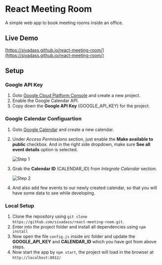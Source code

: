 # React Meeting Room

A simple web app to book meeting rooms inside an office.

## Live Demo 
[https://sivadass.github.io/react-meeting-room/](https://sivadass.github.io/react-meeting-room/)

## Setup

### Google API Key
1. Goto [Google Cloud Platform Console](https://console.cloud.google.com/cloud-resource-manager) and create a new project.
2.  Enable the Google Calendar API.
3.  Copy down the **Google API Key** (GOOGLE_API_KEY) for the project.

### Google Calendar Configuartion
1.  Goto [Google Calendar](https://calendar.google.com "Google Calendar") and create a new calendar.
2.  Under *Access Permissions* section, just enable the  **Make available to public** checkbox. And in the right side dropdown, make sure **See all event details** option is selected. 

    ![Step 1](https://res.cloudinary.com/sivadass/image/upload/v1520704625/screen-shots/step-1.png)

3.  Grab the **Calendar ID** (CALENDAR_ID) from *Integrate Calendar* section.

    ![Step 2](https://res.cloudinary.com/sivadass/image/upload/v1520704853/step-2_x54i28.png)

4.  And also add few events to our newly created calendar, so that you will have some data to see while developing.

### Local Setup
1.  Clone the repository using `git clone https://github.com/sivadass/react-meeting-room.git`.
2.  Enter into the project folder and install all dependencies using `npm install`  
3.  Now open the file `config.js` inside *src* folder and update the **GOOGLE_API_KEY** and **CALENDAR_ID** which you have got from above steps.
4.  Now start the app by `npm start`, the project will load in the browser at `http://localhost:8012/`